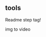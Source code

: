 
## tools
Readme step tag!

img to video
<!-- fourcc = cv2.cv.CV_FOURCC('I','4','2','0') -->
<!-- fps = 30 -->
<!-- (cols, rows) = (640, 480) -->
<!-- videoWriter = cv2.VideoWriter(outputpath,fourcc, fps, (cols, rows)) -->


  
        


# 
